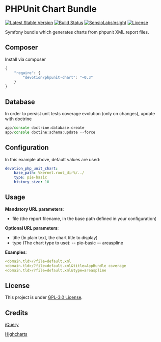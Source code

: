 PHPUnit Chart Bundle
=============

[![Latest Stable Version](https://poser.pugx.org/devotion/phpunit-chart-bundle/v/stable)](https://packagist.org/packages/devotion/phpunit-chart-bundle)
[![Build Status](https://api.travis-ci.org/VincentCATILLON/PHPUnitChartBundle.png?branch=master)](http://travis-ci.org/VincentCATILLON/PHPUnitChartBundle)
[![SensioLabsInsight](https://insight.sensiolabs.com/projects/ce543957-f9b9-49c5-816e-3227b1d81038/mini.png)](https://insight.sensiolabs.com/projects/ce543957-f9b9-49c5-816e-3227b1d81038)
[![License](https://poser.pugx.org/devotion/phpunit-chart-bundle/license)](https://packagist.org/packages/devotion/phpunit-chart-bundle)


Symfony bundle which generates charts from phpunit XML report files.

## Composer

Install via composer

``` js
{
    "require": {
        "devotion/phpunit-chart": "~0.3"
    }
}
```

## Database

In order to persist unit tests coverage evolution (only on changes), update with doctrine

``` js
app/console doctrine:database:create
app/console doctine:schema:update --force
```

## Configuration

In this example above, default values are used:

``` yaml
devotion_php_unit_chart:
    base_path: %kernel.root_dir%/../
    type: pie-basic
    history_size: 10
```

## Usage

__Mandatory URL parameters__:
- file (the report filename, in the base path defined in your configuration)

__Optional URL parameters__:
- title (In plain text, the chart title to display)
- type (The chart type to use):
-- pie-basic
-- areaspline

__Examples__:
``` yaml
<domain.tld>/?file=default.xml
<domain.tld>/?file=default.xml&title=AppBundle coverage
<domain.tld>/?file=default.xml&type=areaspline
```

## License

This project is under [GPL-3.0 License](LICENSE).

## Credits

[jQuery](https://www.jquery.com)

[Highcharts](https://www.highcharts.com)
